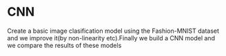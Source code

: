 # CNN

Create a basic image clasification model using the Fashion-MNIST dataset and we improve it(by non-linearity etc).Finally we build a CNN model and we compare the results of these models
